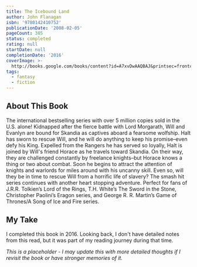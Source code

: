 ```yaml
---
title: The Icebound Land
author: John Flanagan
isbn: '9780142410752'
publicationDate: '2008-02-05'
pageCount: 305
status: completed
rating: null
startDate: null
completionDate: '2016'
coverImage: >-
  http://books.google.com/books/content?id=A7xvDwAAQBAJ&printsec=frontcover&img=1&zoom=1&source=gbs_api
tags:
  - fantasy
  - fiction
---
```


## About This Book

The international bestselling series with over 5 million copies sold in the U.S. alone! Kidnapped after the fierce battle with Lord Morgarath, Will and Evanlyn are bound for Skandia as captives aboard a fearsome wolfship. Halt has sworn to rescue Will, and he will do anything to keep his promise–even defy his King. Expelled from the Rangers he has served so loyally, Halt is joined by Will's friend Horace as he travels toward Skandia. On their way, they are challenged constantly by freelance knights–but Horace knows a thing or two about combat. Soon he begins to attract the attention of knights and warlords for miles around with his uncanny skill. Even so, will they be in time to rescue Will from a horrific life of slavery? The smash hit series continues with another heart stopping adventure. Perfect for fans of J.R.R. Tolkien’s Lord of the Rings, T.H. White’s The Sword in the Stone, Christopher Paolini’s Eragon series, and George R. R. Martin’s Game of Thrones/A Song of Ice and Fire series.

## My Take

I completed this book in 2016. Looking back, I don't have detailed notes from this read, but it was part of my reading journey during that time.

*This is a placeholder - I may update this with more detailed thoughts if I revisit the book or have stronger memories of it.*
